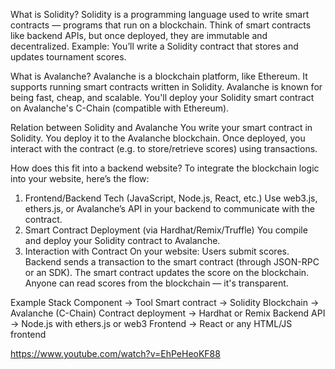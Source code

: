 What is Solidity?
    Solidity is a programming language used to write smart contracts — programs that run on a blockchain.
    Think of smart contracts like backend APIs, but once deployed, they are immutable and decentralized.
    Example: You’ll write a Solidity contract that stores and updates tournament scores.

What is Avalanche?
    Avalanche is a blockchain platform, like Ethereum.
    It supports running smart contracts written in Solidity.
    Avalanche is known for being fast, cheap, and scalable.
    You'll deploy your Solidity smart contract on Avalanche's C-Chain (compatible with Ethereum).

Relation between Solidity and Avalanche
    You write your smart contract in Solidity.
    You deploy it to the Avalanche blockchain.
    Once deployed, you interact with the contract (e.g. to store/retrieve scores) using transactions.

How does this fit into a backend website?
To integrate the blockchain logic into your website, here’s the flow:
1. Frontend/Backend Tech (JavaScript, Node.js, React, etc.)
    Use web3.js, ethers.js, or Avalanche’s API in your backend to communicate with the contract.
2. Smart Contract Deployment (via Hardhat/Remix/Truffle)
    You compile and deploy your Solidity contract to Avalanche.
3. Interaction with Contract
    On your website:
        Users submit scores.
        Backend sends a transaction to the smart contract (through JSON-RPC or an SDK).
        The smart contract updates the score on the blockchain.
        Anyone can read scores from the blockchain — it's transparent.

Example Stack Component -> Tool
Smart contract -> Solidity
Blockchain -> Avalanche (C-Chain)
Contract deployment	-> Hardhat or Remix
Backend API	-> Node.js with ethers.js or web3
Frontend -> React or any HTML/JS frontend

https://www.youtube.com/watch?v=EhPeHeoKF88